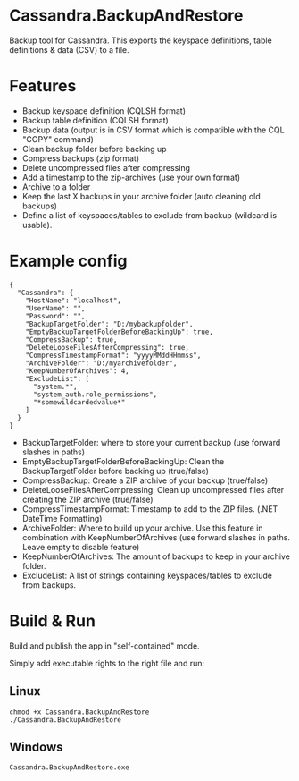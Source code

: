 # Cassandra.BackupAndRestore
Backup tool for Cassandra. This exports the keyspace definitions, table definitions & data (CSV) to a file.

# Features
 - Backup keyspace definition (CQLSH format)
 - Backup table definition (CQLSH format)
 - Backup data (output is in CSV format which is compatible with the CQL "COPY" command)
 - Clean backup folder before backing up
 - Compress backups (zip format)
 - Delete uncompressed files after compressing
 - Add a timestamp to the zip-archives (use your own format)
 - Archive to a folder
 - Keep the last X backups in your archive folder (auto cleaning old backups)
 - Define a list of keyspaces/tables to exclude from backup (wildcard is usable).

# Example config
```
{
  "Cassandra": {
    "HostName": "localhost",
    "UserName": "",
    "Password": "",
    "BackupTargetFolder": "D:/mybackupfolder",
    "EmptyBackupTargetFolderBeforeBackingUp": true,
    "CompressBackup": true,
    "DeleteLooseFilesAfterCompressing": true,
    "CompressTimestampFormat": "yyyyMMddHHmmss",
    "ArchiveFolder": "D:/myarchivefolder",
    "KeepNumberOfArchives": 4,
    "ExcludeList": [
      "system.*",
      "system_auth.role_permissions",
      "*somewildcardedvalue*"
    ]
  }
}
```

 - BackupTargetFolder: where to store your current backup (use forward slashes in paths)
 - EmptyBackupTargetFolderBeforeBackingUp: Clean the BackupTargetFolder before backing up (true/false)
 - CompressBackup: Create a ZIP archive of your backup (true/false)
 - DeleteLooseFilesAfterCompressing: Clean up uncompressed files after creating the ZIP archive (true/false)
 - CompressTimestampFormat: Timestamp to add to the ZIP files. (.NET DateTime Formatting)
 - ArchiveFolder: Where to build up your archive. Use this feature in combination with KeepNumberOfArchives (use forward slashes in paths. Leave empty to disable feature)
 - KeepNumberOfArchives: The amount of backups to keep in your archive folder.
 - ExcludeList: A list of strings containing keyspaces/tables to exclude from backups.

# Build & Run
Build and publish the app in "self-contained" mode.

Simply add executable rights to the right file and run:

## Linux
```
chmod +x Cassandra.BackupAndRestore
./Cassandra.BackupAndRestore
```

## Windows
```
Cassandra.BackupAndRestore.exe
```
